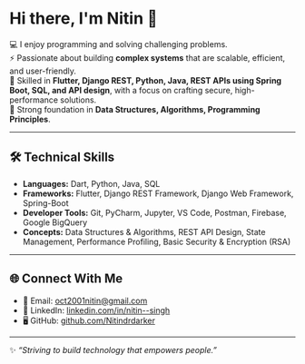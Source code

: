 # Hi there, I'm Nitin 👋  

💻 I enjoy programming and solving challenging problems.  
⚡ Passionate about building **complex systems** that are scalable, efficient, and user-friendly.  
📱 Skilled in **Flutter, Django REST, Python, Java, REST APIs using Spring Boot, SQL, and API design**, with a focus on crafting secure, high-performance solutions.  
🧩 Strong foundation in **Data Structures, Algorithms, Programming Principles**.  

---

## 🛠️ Technical Skills  
- **Languages:** Dart, Python, Java, SQL  
- **Frameworks:** Flutter, Django REST Framework, Django Web Framework, Spring-Boot 
- **Developer Tools:** Git, PyCharm, Jupyter, VS Code, Postman, Firebase, Google BigQuery  
- **Concepts:** Data Structures & Algorithms, REST API Design, State Management, Performance Profiling, Basic Security & Encryption (RSA)  

---

## 🌐 Connect With Me  
- 📧 Email: [oct2001nitin@gmail.com](mailto:oct2001nitin@gmail.com)  
- 💼 LinkedIn: [linkedin.com/in/nitin--singh](https://www.linkedin.com/in/nitin--singh/)  
- 🖥️ GitHub: [github.com/Nitindrdarker](https://github.com/Nitindrdarker)  

---
✨ *“Striving to build technology that empowers people.”* 
